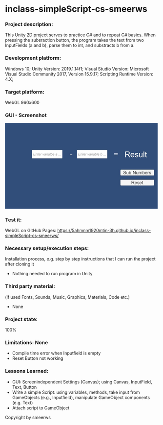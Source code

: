 # inclass-simpleScript-cs-smeerws

### Project description: 
This Unity 2D project serves to practice C# and to repeat C# basics. 
When pressing the subsraction button, the program takes the text from two InputFields (a and b), parse them to int, and substracts b from a.

### Development platform: 
Windows 10; 
Unity Version: 2019.1.14f1; 
Visual Studio Version: Microsoft Visual Studio Community 2017, Version 15.9.17;
Scripting Runtime Version: 4.X;

### Target platform: 
WebGL 960x600

### GUI - Screenshot 
<div>
<img src = "./Screenshots/sc-simpleSubNumbers.jpg" width = "500">
</div>

### Test it: 
WebGL on GitHub Pages: https://5ahmnm1920mtin-3h.github.io/inclass-simpleScript-cs-smeerws/ 

### Necessary setup/execution steps: 
Installation process, e.g. step by step instructions that I can run the project after cloning it

* Nothing needed to run program in Unity


### Third party material: 
(if used Fonts, Sounds, Music, Graphics, Materials, Code etc.)

* None 

### Project state: 
100%

### Limitations: None
* Compile time error when Inputfield is empty
* Reset Button not working

### Lessons Learned: 
* GUI: Screenindependent Settings (Canvas); using Canvas, InputField, Text, Button 
* Write a simple Script: using variables, methods, take input from GameObjects (e.g., Inputfield), manipulate GameObject components (e.g. Text)
* Attach script to GameObject

Copyright by smeerws
